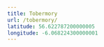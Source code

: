 ```yaml
---
title: Tobermory
url: /tobermory/
latitude: 56.622787200000005
longitude: -6.068224300000001
---
```

